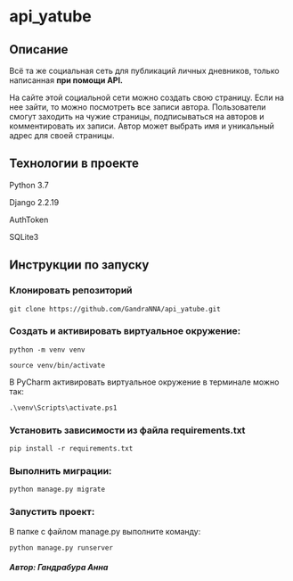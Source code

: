# api_yatube

## Описание
Всё та же социальная сеть для публикаций личных дневников, только написанная **при помощи API.**

На сайте этой социальной сети можно создать свою страницу. Если на нее зайти, то можно посмотреть все записи автора.
Пользователи смогут заходить на чужие страницы, подписываться на авторов и комментировать их записи.
Автор может выбрать имя и уникальный адрес для своей страницы.

## Технологии в проекте
Python 3.7

Django 2.2.19

AuthToken

SQLite3

## Инструкции по запуску
### Клонировать репозиторий
```
git clone https://github.com/GandraNNA/api_yatube.git
```

### Cоздать и активировать виртуальное окружение:
```
python -m venv venv
```
```
source venv/bin/activate
```
В PyCharm активировать виртуальное окружение в терминале можно так:
```
.\venv\Scripts\activate.ps1
```
### Установить зависимости из файла requirements.txt
```
pip install -r requirements.txt
``` 
### Выполнить миграции:
```
python manage.py migrate
```

### Запустить проект:
В папке с файлом manage.py выполните команду:
```
python manage.py runserver
```

#### _**Автор: Гандрабура Анна**_
